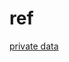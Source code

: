 

# ref
[private data](https://hyperledger-fabric.readthedocs.io/en/release-1.4/private-data/private-data.html)